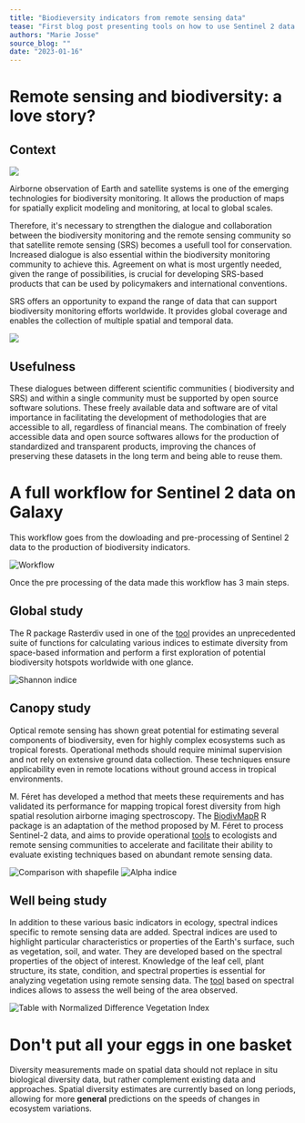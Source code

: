 ```yaml
---
title: "Biodieversity indicators from remote sensing data" 
tease: "First blog post presenting tools on how to use Sentinel 2 data for biodiversity"
authors: "Marie Josse"
source_blog: ""
date: "2023-01-16"
---
```


# Remote sensing and biodiversity: a love story?

## Context

<div class="float-right">

![](satellite.png)

</div>

Airborne observation of Earth and satellite systems is one of the emerging technologies for biodiversity monitoring. It allows the production of maps for spatially explicit modeling and monitoring, at local to global scales.

Therefore, it's necessary to strengthen the dialogue and collaboration between the biodiversity monitoring and the remote sensing community so that satellite remote sensing (SRS) becomes a usefull tool for conservation. Increased dialogue is also essential within the biodiversity monitoring community to achieve this. Agreement on what is most urgently needed, given the range of possibilities, is crucial for developing SRS-based products that can be used by policymakers and international conventions.

SRS offers an opportunity to expand the range of data that can support biodiversity monitoring efforts worldwide. It provides global coverage and enables the collection of multiple spatial and temporal data.

<div class="float-right">

![](tree.png)

</div>

## Usefulness

These dialogues between different scientific communities ( biodiversity and SRS) and within a single community must be supported by open source software solutions. These freely available data and software are of vital importance in facilitating the development of methodologies that are accessible to all, regardless of financial means.
The combination of freely accessible data and open source softwares allows for the production of standardized and transparent products, improving the chances of preserving these datasets in the long term and being able to reuse them.

# A full workflow for Sentinel 2 data on Galaxy

This workflow goes from the dowloading and pre-processing of Sentinel 2 data to the production of biodiversity indicators.

<div>

![Workflow](sentinel_2.png)

</div>

Once the pre processing of the data made this workflow has 3 main steps.

## Global study

The R package Rasterdiv used in one of the [tool]() provides an unprecedented suite of functions for calculating various indices to estimate diversity from space-based information and perform a first exploration of potential biodiversity hotspots worldwide with one glance. 

<div>

![Shannon indice](rasterdiv.png)

</div>

## Canopy study

Optical remote sensing has shown great potential for estimating several components of biodiversity, even for highly complex ecosystems such as tropical forests. Operational methods should require minimal supervision and not rely on extensive ground data collection. These techniques ensure applicability even in remote locations without ground access in tropical environments.

M. Féret has developed a method that meets these requirements and has validated its performance for mapping tropical forest diversity from high spatial resolution airborne imaging spectroscopy. The [BiodivMapR](https://jbferet.github.io/biodivMapR/index.html) R package is an adaptation of the method proposed by M. Féret to process Sentinel-2 data, and aims to provide operational [tools]() to ecologists and remote sensing communities to accelerate and facilitate their ability to evaluate existing techniques based on abundant remote sensing data.

<div>

![Comparison with shapefile](comp_bdmr.png)
![Alpha indice](alpha.png)

</div>

## Well being study

In addition to these various basic indicators in ecology, spectral indices specific to remote sensing data are added. Spectral indices are used to highlight particular characteristics or properties of the Earth's surface, such as vegetation, soil, and water. They are developed based on the spectral properties of the object of interest.
Knowledge of the leaf cell, plant structure, its state, condition, and spectral properties is essential for analyzing vegetation using remote sensing data. The [tool]() based on spectral indices allows to assess the well being of the area observed.

<div>

![Table with Normalized Difference Vegetation Index](ndvi.png)

</div>

# Don't put all your eggs in one basket

Diversity measurements made on spatial data should not replace in situ biological diversity data, but rather complement existing data and approaches. Spatial diversity estimates are currently based on long periods, allowing for more **general** predictions on the speeds of changes in ecosystem variations.

